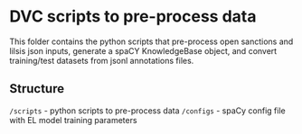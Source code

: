 # DVC scripts to pre-process data

This folder contains the python scripts that pre-process open sanctions and lilsis json inputs, 
generate a spaCY KnowledgeBase object, and convert training/test datasets from jsonl annotations files.

## Structure
`/scripts` - python scripts to pre-process data
`/configs` - spaCy config file with EL model training parameters



